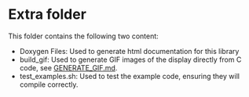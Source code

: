# Extra folder

This folder contains the following two content:
- Doxygen Files: Used to generate html documentation for this library
- build_gif: Used to generate GIF images of the display directly from C code, see [GENERATE_GIF.md](build_gif/GENERATE_GIF.).
- test_examples.sh: Used to test the example code, ensuring they will compile correctly.
